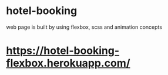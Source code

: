 # hotel-booking
web page is built by using flexbox, scss and animation concepts
# https://hotel-booking-flexbox.herokuapp.com/ 
